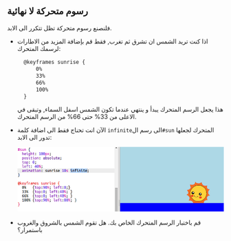 ## رسوم متحركة لا نهائية

فلنصنع رسوم متحركة تظل تتكرر الى الابد.

+ اذا كنت تريد الشمس ان تشرق ثم تغرب, فقط قم بإضافة‬ المزيد من الاطارات لرسمك المتحرك:
    
        @keyframes sunrise {
            0%  
            33% 
            66% 
            100%
        }
        
    
    هذا يجعل الرسم المتحرك يبدأ و ينتهي عندما تكون الشمس اسفل السماء, وتبقى في الاعلى من 33% حتى 66% من الرسم المتحرك.

+ الآن انت تحناج فقط الى اضافة كلمة `infinite`الى رسم ال`#sun` المتحرك لجعلها تدور الى الابد:
    
    ![لقطة الشاشة](images/sunrise-infinite.png)

+ قم باختبار الرسم المتحرك الخاص بك. هل تقوم الشمس بالشروق والغروب باستمرار؟